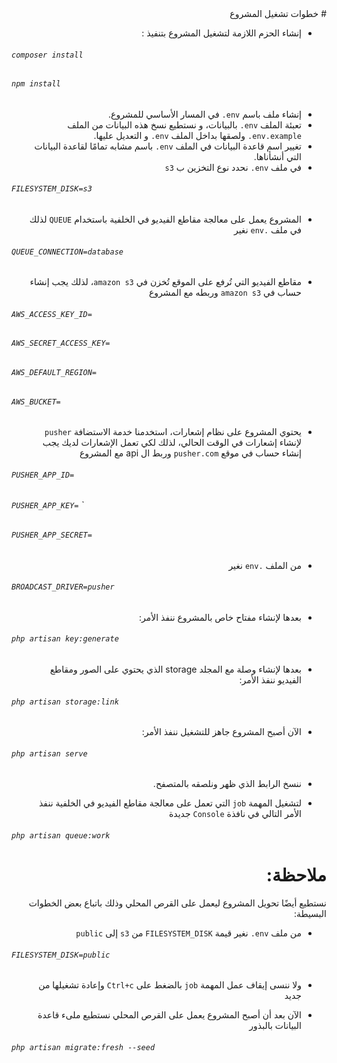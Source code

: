 <div dir="rtl">
# خطوات تشغيل المشروع

* إنشاء الحزم اللازمة لتشغيل المشروع بتنفيذ :
<h6 dir="ltr">

`composer install`

</h6>

<h6 dir="ltr">

`npm install`

</h6>

* إنشاء ملف باسم `env.` في المسار الأساسي للمشروع.
* تعبئة الملف `env.` بالبيانات، و نستطيع نسخ هذه البيانات من الملف `env.example.` ولصقها بداخل الملف `env.` و التعديل عليها.
* تغيير اسم قاعدة البيانات في الملف `env.` باسم مشابه تمامًا لقاعدة البيانات التي أنشأناها.
* في ملف `env.` نحدد نوع التخزين ب `s3`
<h6 dir="ltr">

`FILESYSTEM_DISK=s3`

</h6>

* المشروع يعمل على معالجة مقاطع الفيديو في الخلفية باستخدام `QUEUE` لذلك في ملف `.env` نغير
<h6 dir="ltr">

`QUEUE_CONNECTION=database`

</h6>

* مقاطع الفيديو التي تُرفع على الموقع تُخزن في `amazon s3`، لذلك يجب إنشاء حساب في `amazon s3` وربطه مع المشروع
<h6 dir="ltr">

`AWS_ACCESS_KEY_ID=`

</h6>

<h6 dir="ltr">

`AWS_SECRET_ACCESS_KEY=`

</h6>

<h6 dir="ltr">

`AWS_DEFAULT_REGION=`

</h6>
<h6 dir="ltr">

`AWS_BUCKET=`

</h6>


* يحتوي المشروع على نظام إشعارات، استخدمنا خدمة الاستضافة `pusher` لإنشاء إشعارات في الوقت الحالي، لذلك لكي تعمل الإشعارات لديك يجب إنشاء حساب في موقع `pusher.com` وربط ال api مع المشروع
<h6 dir="ltr">

`PUSHER_APP_ID=`

</h6>

<h6 dir="ltr">

`PUSHER_APP_KEY=`
`
</h6>

<h6 dir="ltr">

`PUSHER_APP_SECRET=`

</h6>

* من الملف `.env` نغير
<h6 dir="ltr"> 

`BROADCAST_DRIVER=pusher`

</h6>

* بعدها لإنشاء مفتاح خاص بالمشروع ننفذ الأمر:
<h6 dir="ltr"> 

`php artisan key:generate`

</h6>

* بعدها لإنشاء وصلة مع المجلد storage الذي يحتوي على الصور ومقاطع الفيديو ننفذ الأمر:
<h6 dir="ltr"> 

`php artisan storage:link`

</h6>

* الآن أصبح المشروع جاهز للتشغيل ننفذ الأمر:
<h6 dir="ltr">

`php artisan serve`

</h6>

* ننسخ الرابط الذي ظهر ونلصقه بالمتصفح.

* لتشغيل المهمة `job` التي تعمل على معالجة مقاطع الفيديو في الخلفية ننفذ الأمر التالي في نافذة `Console` جديدة
<h6 dir="ltr">

`php artisan queue:work`

</h6>

# ملاحظة: 
نستطيع أيضًا تحويل المشروع ليعمل على القرص المحلي وذلك باتباع بعض الخطوات البسيطة:

* من ملف `env.` نغير قيمة `FILESYSTEM_DISK` من `s3` إلى `public`
<h6 dir="ltr">

`FILESYSTEM_DISK=public`

</h6>


* ولا ننسى إيقاف عمل المهمة `job` بالضغط على `Ctrl+c` وإعادة تشغيلها من جديد

* الآن بعد أن أصبح المشروع يعمل على القرص المحلي نستطيع ملىء قاعدة البيانات بالبذور
<h6 dir="ltr">

`php artisan migrate:fresh --seed`

</h6>
</div>